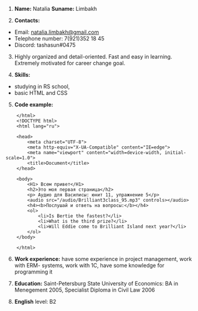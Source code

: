 1.  __Name:__ Natalia __Suname:__ Limbakh

2. __Contacts:__ 
* Email: natalia.limbakh@gmail.com
* Telephone number: 7(921)352 18 45
* Discord: tashasun#0475

3. Highly organized and detail-oriented. Fast and easy in learning. Extremely motivated for career change goal.

4. __Skills:__
* studying in RS school, 
* basic HTML and CSS

5. __Code example:__ 
```
    </html>
    <!DOCTYPE html>
    <html lang="ru">
    
    <head>
        <meta charset="UTF-8">
        <meta http-equiv="X-UA-Compatible" content="IE=edge">
        <meta name="viewport" content="width=device-width, initial-scale=1.0">
        <title>Document</title>
    </head>
    
    <body>
        <H1> Всем привет</H1>
        <h2>Это моя первая страница</h2>
        <p> Аудио для Василисы: юнит 11, упражнение 5</p>
        <audio src="/audio/Brilliant3class_95.mp3" controls></audio>
        <h4><b>Послушай и ответь на вопросы:</b></h4>
        <ol>
            <li>Is Bertie the fastest?</li>
            <li>What is the third prize?</li>
            <li>Will Eddie come to Brilliant Island next year?</li>
        </ol>
    </body>
    
    </html>
```


6. __Work experience:__ have some experience in project management, work with ERM- systems, work with 1C, have some knowledge for programming it

7. __Education:__ Saint-Petersburg State University of Economics: 
BA in Menegement 2005, Specialist Diploma in Civil Law 2006

8. __English__ level: B2 